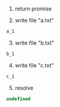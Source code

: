 1. return promise

2. write file "a.txt"
```txt
a_1
```

3. write file "b.txt"
```txt
b_1
```

4. write file "c.txt"
```txt
c_1
```

5. resolve
```js
undefined
```